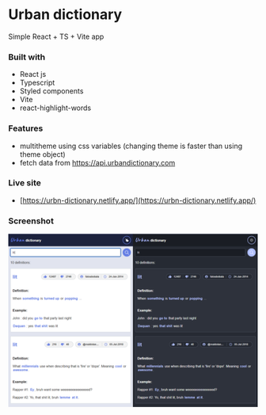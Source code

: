 # Urban dictionary

Simple React + TS + Vite app

### Built with


- React js
- Typescript
- Styled components
- Vite
- react-highlight-words

### Features

- multitheme using css variables (changing theme is faster than using theme object)
- fetch data from https://api.urbandictionary.com


### Live site 

- [https://urbn-dictionary.netlify.app/](https://urbn-dictionary.netlify.app/)

### Screenshot

![](./public/urban-dictionary-screenshot.png)
